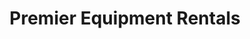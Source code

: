 ---
title: "Premier Equipment Rentals"
url: /mesa/premier-equipment-rentals/
shop: storage rental
---